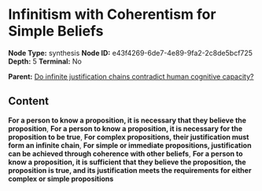 # Infinitism with Coherentism for Simple Beliefs

**Node Type:** synthesis
**Node ID:** e43f4269-6de7-4e89-9fa2-2c8de5bcf725
**Depth:** 5
**Terminal:** No

**Parent:** [Do infinite justification chains contradict human cognitive capacity?](do-infinite-justification-chains-contradict-human-cognitive-capacity-antithesis-af532aea-5ca4-460c-a82d-7f8f77738258.md)

## Content

**For a person to know a proposition, it is necessary that they believe the proposition**, **For a person to know a proposition, it is necessary for the proposition to be true**, **For complex propositions, their justification must form an infinite chain**, **For simple or immediate propositions, justification can be achieved through coherence with other beliefs**, **For a person to know a proposition, it is sufficient that they believe the proposition, the proposition is true, and its justification meets the requirements for either complex or simple propositions**
